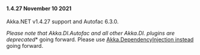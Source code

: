 #### 1.4.27 November 10 2021 ####
Akka.NET v1.4.27 support and Autofac 6.3.0.

**Please note that Akka.DI.Autofac and all other Akka.DI.* plugins are deprecated** going forward. Please use [Akka.DependencyInjection instead](https://getakka.net/articles/actors/dependency-injection.html) going forward.
